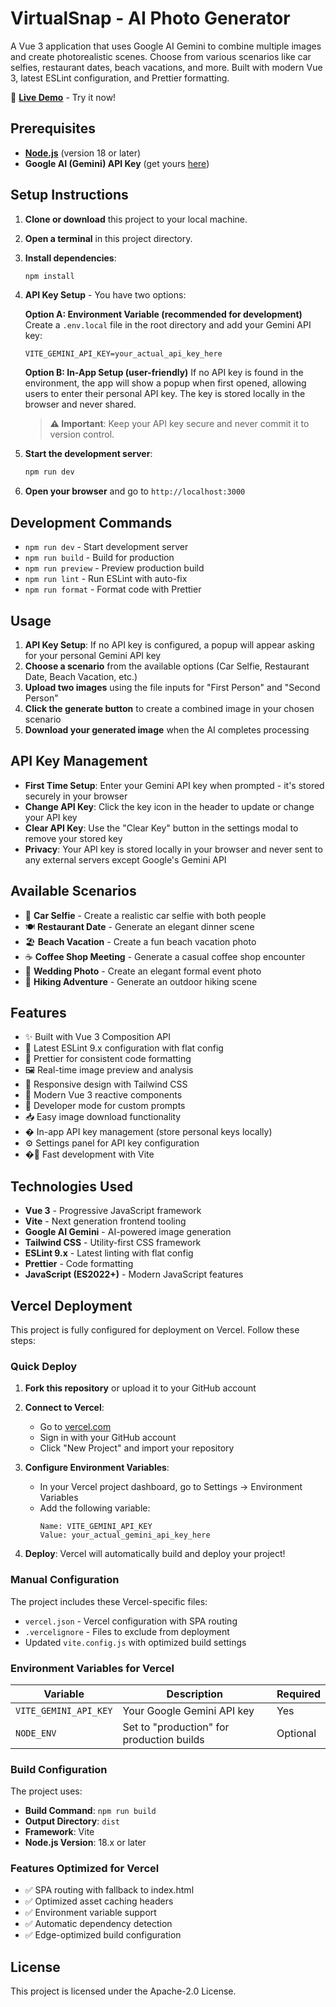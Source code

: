 # VirtualSnap - AI Photo Generator

A Vue 3 application that uses Google AI Gemini to combine multiple images and create photorealistic scenes. Choose from various scenarios like car selfies, restaurant dates, beach vacations, and more. Built with modern Vue 3, latest ESLint configuration, and Prettier formatting.

🚀 **[Live Demo](https://virtualsnap-rvhrzld.vercel.app/)** - Try it now!

## Prerequisites

- **[Node.js](https://nodejs.org)** (version 18 or later)
- **Google AI (Gemini) API Key** (get yours [here](https://makersuite.google.com/app/apikey))

## Setup Instructions

1. **Clone or download** this project to your local machine.
2. **Open a terminal** in this project directory.
3. **Install dependencies**:
   ```bash
   npm install
   ```
4. **API Key Setup** - You have two options:
   
   **Option A: Environment Variable (recommended for development)**
   Create a `.env.local` file in the root directory and add your Gemini API key:
   ```
   VITE_GEMINI_API_KEY=your_actual_api_key_here
   ```

   **Option B: In-App Setup (user-friendly)**
   If no API key is found in the environment, the app will show a popup when first opened, allowing users to enter their personal API key. The key is stored locally in the browser and never shared.

   > **⚠️ Important**: Keep your API key secure and never commit it to version control.

5. **Start the development server**:
   ```bash
   npm run dev
   ```
6. **Open your browser** and go to `http://localhost:3000`

## Development Commands

- `npm run dev` - Start development server
- `npm run build` - Build for production
- `npm run preview` - Preview production build
- `npm run lint` - Run ESLint with auto-fix
- `npm run format` - Format code with Prettier

## Usage

1. **API Key Setup**: If no API key is configured, a popup will appear asking for your personal Gemini API key
2. **Choose a scenario** from the available options (Car Selfie, Restaurant Date, Beach Vacation, etc.)
3. **Upload two images** using the file inputs for "First Person" and "Second Person"
4. **Click the generate button** to create a combined image in your chosen scenario
5. **Download your generated image** when the AI completes processing

## API Key Management

- **First Time Setup**: Enter your Gemini API key when prompted - it's stored securely in your browser
- **Change API Key**: Click the key icon in the header to update or change your API key
- **Clear API Key**: Use the "Clear Key" button in the settings modal to remove your stored key
- **Privacy**: Your API key is stored locally in your browser and never sent to any external servers except Google's Gemini API

## Available Scenarios

- 🚗 **Car Selfie** - Create a realistic car selfie with both people
- 🍽️ **Restaurant Date** - Generate an elegant dinner scene
- 🏖️ **Beach Vacation** - Create a fun beach vacation photo
- ☕ **Coffee Shop Meeting** - Generate a casual coffee shop encounter
- 💒 **Wedding Photo** - Create an elegant formal event photo
- 🥾 **Hiking Adventure** - Generate an outdoor hiking scene

## Features

- ✨ Built with Vue 3 Composition API
- 🔧 Latest ESLint 9.x configuration with flat config
- 💅 Prettier for consistent code formatting
- 🖼️ Real-time image preview and analysis
- 📱 Responsive design with Tailwind CSS
- 🎨 Modern Vue 3 reactive components
- 🔧 Developer mode for custom prompts
- 📥 Easy image download functionality
- � In-app API key management (store personal keys locally)
- ⚙️ Settings panel for API key configuration
- �🚀 Fast development with Vite

## Technologies Used

- **Vue 3** - Progressive JavaScript framework
- **Vite** - Next generation frontend tooling
- **Google AI Gemini** - AI-powered image generation
- **Tailwind CSS** - Utility-first CSS framework
- **ESLint 9.x** - Latest linting with flat config
- **Prettier** - Code formatting
- **JavaScript (ES2022+)** - Modern JavaScript features

## Vercel Deployment

This project is fully configured for deployment on Vercel. Follow these steps:

### Quick Deploy

1. **Fork this repository** or upload it to your GitHub account
2. **Connect to Vercel**:
   - Go to [vercel.com](https://vercel.com)
   - Sign in with your GitHub account
   - Click "New Project" and import your repository

3. **Configure Environment Variables**:
   - In your Vercel project dashboard, go to Settings → Environment Variables
   - Add the following variable:
     ```
     Name: VITE_GEMINI_API_KEY
     Value: your_actual_gemini_api_key_here
     ```

4. **Deploy**: Vercel will automatically build and deploy your project!

### Manual Configuration

The project includes these Vercel-specific files:
- `vercel.json` - Vercel configuration with SPA routing
- `.vercelignore` - Files to exclude from deployment
- Updated `vite.config.js` with optimized build settings

### Environment Variables for Vercel

| Variable | Description | Required |
|----------|-------------|----------|
| `VITE_GEMINI_API_KEY` | Your Google Gemini API key | Yes |
| `NODE_ENV` | Set to "production" for production builds | Optional |

### Build Configuration

The project uses:
- **Build Command**: `npm run build`
- **Output Directory**: `dist`
- **Framework**: Vite
- **Node.js Version**: 18.x or later

### Features Optimized for Vercel

- ✅ SPA routing with fallback to index.html
- ✅ Optimized asset caching headers
- ✅ Environment variable support
- ✅ Automatic dependency detection
- ✅ Edge-optimized build configuration

## License

This project is licensed under the Apache-2.0 License.
